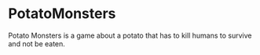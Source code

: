 # PotatoMonsters
Potato Monsters is a game about a potato that has to kill humans to survive and not be eaten.
